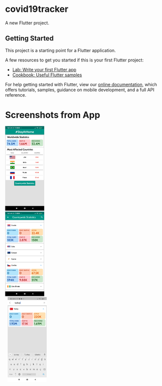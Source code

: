 # covid19tracker

A new Flutter project.

## Getting Started

This project is a starting point for a Flutter application.

A few resources to get you started if this is your first Flutter project:

- [Lab: Write your first Flutter app](https://flutter.dev/docs/get-started/codelab)
- [Cookbook: Useful Flutter samples](https://flutter.dev/docs/cookbook)

For help getting started with Flutter, view our
[online documentation](https://flutter.dev/docs), which offers tutorials,
samples, guidance on mobile development, and a full API reference.

# Screenshots from App
<div class="row">
  <div class="column" float=left>
    <img src="https://github.com/UgurIpekduzen/covid19tracker/blob/master/ss/ss1.jpg" width="25%">
  </div>  
  <div class="column" float=left>
    <img src="https://github.com/UgurIpekduzen/covid19tracker/blob/master/ss/ss2.jpg" width="25%">
  </div> 
  <div class="column" float=left>  
    <img src="https://github.com/UgurIpekduzen/covid19tracker/blob/master/ss/ss3.jpg" width="25%">
  </div> 
</div>
